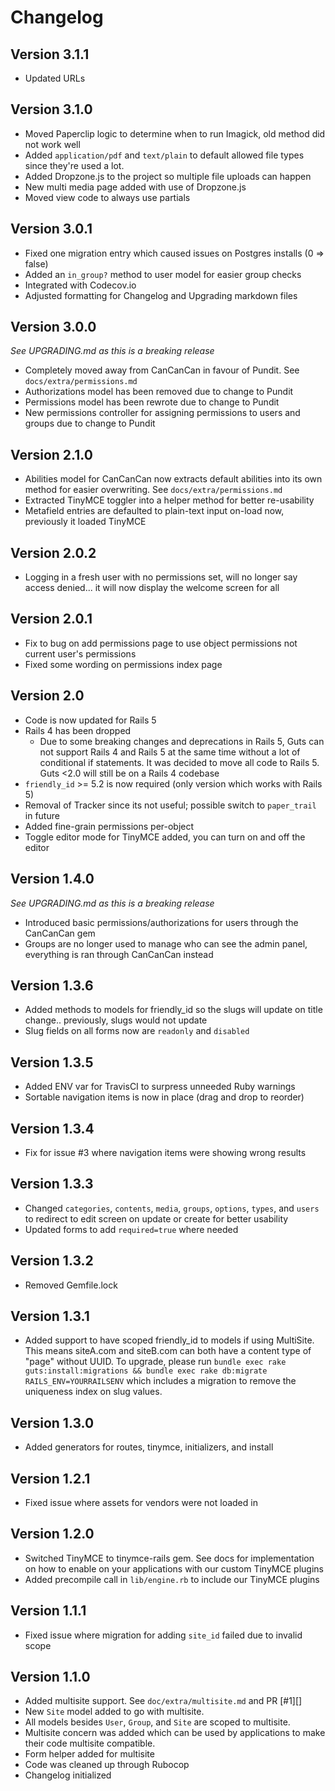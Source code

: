 # Changelog

## Version 3.1.1

+ Updated URLs

## Version 3.1.0

+ Moved Paperclip logic to determine when to run Imagick, old method did not work well
+ Added `application/pdf` and `text/plain` to default allowed file types since they're used a lot.
+ Added Dropzone.js to the project so multiple file uploads can happen
+ New multi media page added with use of Dropzone.js
+ Moved view code to always use partials

## Version 3.0.1

+ Fixed one migration entry which caused issues on Postgres installs (0 => false)
+ Added an `in_group?` method to user model for easier group checks
+ Integrated with Codecov.io
+ Adjusted formatting for Changelog and Upgrading markdown files

## Version 3.0.0
*See UPGRADING.md as this is a breaking release*

+ Completely moved away from CanCanCan in favour of Pundit. See `docs/extra/permissions.md`
+ Authorizations model has been removed due to change to Pundit
+ Permissions model has been rewrote due to change to Pundit
+ New permissions controller for assigning permissions to users and groups due to change to Pundit

## Version 2.1.0

+ Abilities model for CanCanCan now extracts default abilities into its own method for easier overwriting. See `docs/extra/permissions.md`
+ Extracted TinyMCE toggler into a helper method for better re-usability
+ Metafield entries are defaulted to plain-text input on-load now, previously it loaded TinyMCE

## Version 2.0.2

+ Logging in a fresh user with no permissions set, will no longer say access denied... it will now display the welcome screen for all

## Version 2.0.1

+ Fix to bug on add permissions page to use object permissions not current user's permissions
+ Fixed some wording on permissions index page

## Version 2.0

+ Code is now updated for Rails 5
+ Rails 4 has been dropped
  + Due to some breaking changes and deprecations in Rails 5, Guts can not support Rails 4 and Rails 5 at the same time without a lot of conditional if statements. It was decided to move all code to Rails 5. Guts <2.0 will still be on a Rails 4 codebase
+ `friendly_id` >= 5.2 is now required (only version which works with Rails 5)
+ Removal of Tracker since its not useful; possible switch to `paper_trail` in future
+ Added fine-grain permissions per-object
+ Toggle editor mode for TinyMCE added, you can turn on and off the editor

## Version 1.4.0
*See UPGRADING.md as this is a breaking release*

+ Introduced basic permissions/authorizations for users through the CanCanCan gem
+ Groups are no longer used to manage who can see the admin panel, everything is ran through CanCanCan instead

## Version 1.3.6

+ Added methods to models for friendly_id so the slugs will update on title change.. previously, slugs would not update
+ Slug fields on all forms now are `readonly` and `disabled`

## Version 1.3.5

+ Added ENV var for TravisCI to surpress unneeded Ruby warnings
+ Sortable navigation items is now in place (drag and drop to reorder)

## Version 1.3.4

+ Fix for issue #3 where navigation items were showing wrong results

## Version 1.3.3

+ Changed `categories`, `contents`, `media`, `groups`, `options`, `types`, and `users` to redirect to edit screen on update or create for better usability
+ Updated forms to add `required=true` where needed

## Version 1.3.2

+ Removed Gemfile.lock

## Version 1.3.1

+ Added support to have scoped friendly_id to models if using MultiSite. This means siteA.com and siteB.com can both have a content type of "page" without UUID. To upgrade, please run `bundle exec rake guts:install:migrations && bundle exec rake db:migrate RAILS_ENV=YOURRAILSENV` which includes a migration to remove the uniqueness index on slug values.

## Version 1.3.0

+ Added generators for routes, tinymce, initializers, and install

## Version 1.2.1

+ Fixed issue where assets for vendors were not loaded in

## Version 1.2.0

+ Switched TinyMCE to tinymce-rails gem. See docs for implementation on how to enable on your applications with our custom TinyMCE plugins
+ Added precompile call in `lib/engine.rb` to include our TinyMCE plugins

## Version 1.1.1

+ Fixed issue where migration for adding `site_id` failed due to invalid scope

## Version 1.1.0

+ Added multisite support. See `doc/extra/multisite.md` and PR [#1][]
+ New `Site` model added to go with multisite.
+ All models besides `User`, `Group`, and `Site` are scoped to multisite.
+ Multisite concern was added which can be used by applications to make their code multisite compatible.
+ Form helper added for multisite
+ Code was cleaned up through Rubocop
+ Changelog initialized
